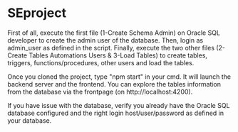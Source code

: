 # SEproject

First of all, execute the first file (1-Create Schema Admin) on Oracle SQL developer to create the admin user of the database. Then, login as admin_user as defined in the script. Finally, execute the two other files (2-Create Tables Automations Users & 3-Load Tables) to create tables, triggers, functions/procedures, other users and load the tables.

Once you cloned the project, type "npm start" in your cmd. It will launch the backend server and the frontend.
You can explore the tables information from the database via the frontpage (on http://localhost:4200).

If you have issue with the database, verify you already have the Oracle SQL database configured and the right login host/user/password as defined in your database.
